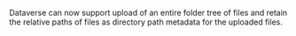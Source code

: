 Dataverse can now support upload of an entire folder tree of files and retain the relative paths of files as directory path metadata for the uploaded files.
